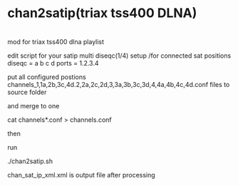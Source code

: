 # chan2satip(triax tss400 DLNA)
#
mod for triax tss400 dlna playlist

edit script for your satip multi diseqc(1/4) setup /for connected sat positions diseqc = a b c d ports =  1.2.3.4

put all configured postions channels_1,1a,2b,3c,4d.2,2a,2c,2d,3,3a,3b,3c,3d,4,4a,4b,4c,4d.conf files to source folder

and merge to one

cat channels*.conf > channels.conf

then

run 

./chan2satip.sh

chan_sat_ip_xml.xml is output file after processing
